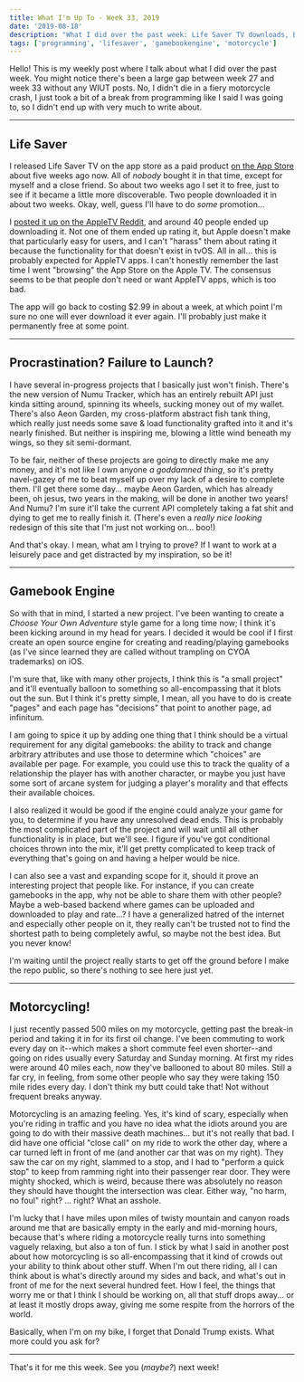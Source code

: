 ```yaml
---
title: What I'm Up To - Week 33, 2019
date: '2019-08-18'
description: "What I did over the past week: Life Saver TV downloads, BRGamebookEngine, and motorcycling!"
tags: ['programming', 'lifesaver', 'gamebookengine', 'motorcycle']
---
```


Hello! This is my weekly post where I talk about what I did over the past week. You might notice there's been a large gap between week 27 and week 33 without any WIUT posts. No, I didn't die in a fiery motorcycle crash, I just took a bit of a break from programming like I said I was going to, so I didn't end up with very much to write about.

---

## Life Saver

I released Life Saver TV on the app store as a paid product [on the App Store](https://apps.apple.com/ca/app/life-saver-tv/id1470667717) about five weeks ago now. All of *nobody* bought it in that time, except for myself and a close friend. So about two weeks ago I set it to free, just to see if it became a little more discoverable. Two people downloaded it in about two weeks. Okay, well, guess I'll have to do *some* promotion...

I [posted it up on the AppleTV Reddit](https://www.reddit.com/r/appletv/comments/cq0r3d/need_something_to_leave_on_your_tv_while_playing/), and around 40 people ended up downloading it. Not one of them ended up rating it, but Apple doesn't make that particularly easy for users, and I can't "harass" them about rating it because the functionality for that doesn't exist in tvOS. All in all... this is probably expected for AppleTV apps. I can't honestly remember the last time I went "browsing" the App Store on the Apple TV. The consensus seems to be that people don't need or want AppleTV apps, which is too bad.

The app will go back to costing $2.99 in about a week, at which point I'm sure no one will ever download it ever again. I'll probably just make it permanently free at some point.

---

## Procrastination? Failure to Launch?

I have several in-progress projects that I basically just won't finish. There's the new version of Numu Tracker, which has an entirely rebuilt API just kinda sitting around, spinning its wheels, sucking money out of my wallet. There's also Aeon Garden, my cross-platform abstract fish tank thing, which really just needs some save & load functionality grafted into it and it's nearly finished. But neither is inspiring me, blowing a little wind beneath my wings, so they sit semi-dormant.

To be fair, neither of these projects are going to directly make me any money, and it's not like I own anyone *a goddamned thing*, so it's pretty navel-gazey of me to beat myself up over my lack of a desire to complete them. I'll get there some day... maybe Aeon Garden, which has already been, oh jesus, two years in the making, will be done in another two years! And Numu? I'm sure it'll take the current API completely taking a fat shit and dying to get me to really finish it. (There's even a *really nice looking* redesign of this site that I'm just not working on... boo!)

And that's okay. I mean, what am I trying to prove? If I want to work at a leisurely pace and get distracted by my inspiration, so be it!

---

## Gamebook Engine

So with that in mind, I started a new project. I've been wanting to create a *Choose Your Own Adventure* style game for a long time now; I think it's been kicking around in my head for years. I decided it would be cool if I first create an open source engine for creating and reading/playing gamebooks (as I've since learned they are called without trampling on CYOA trademarks) on iOS.

I'm sure that, like with many other projects, I think this is "a small project" and it'll eventually balloon to something so all-encompassing that it blots out the sun. But I think it's pretty simple, I mean, all you have to do is create "pages" and each page has "decisions" that point to another page, ad infinitum.

I am going to spice it up by adding one thing that I think should be a virtual requirement for any digital gamebooks: the ability to track and change arbitrary attributes and use those to determine which "choices" are available per page. For example, you could use this to track the quality of a relationship the player has with another character, or maybe you just have some sort of arcane system for judging a player's morality and that effects their available choices.

I also realized it would be good if the engine could analyze your game for you, to determine if you have any unresolved dead ends. This is probably the most complicated part of the project and will wait until all other functionality is in place, but we'll see. I figure if you've got conditional choices thrown into the mix, it'll get pretty complicated to keep track of everything that's going on and having a helper would be nice.

I can also see a vast and expanding scope for it, should it prove an interesting project that people like. For instance, if you can create gamebooks in the app, why not be able to share them with other people? Maybe a web-based backend where games can be uploaded and downloaded to play and rate...? I have a generalized hatred of the internet and especially other people on it, they really can't be trusted not to find the shortest path to being completely awful, so maybe not the best idea. But you never know!

I'm waiting until the project really starts to get off the ground before I make the repo public, so there's nothing to see here just yet.

---

## Motorcycling!

I just recently passed 500 miles on my motorcycle, getting past the break-in period and taking it in for its first oil change. I've been commuting to work every day on it--which makes a short commute feel even shorter--and going on rides usually every Saturday and Sunday morning. At first my rides were around 40 miles each, now they've ballooned to about 80 miles. Still a far cry, in feeling, from some other people who say they were taking 150 mile rides every day. I don't think my butt could take that! Not without frequent breaks anyway.

Motorcycling is an amazing feeling. Yes, it's kind of scary, especially when you're riding in traffic and you have no idea what the idiots around you are going to do with their massive death machines... but it's not really that bad. I did have one official "close call" on my ride to work the other day, where a car turned left in front of me (and another car that was on my right). They saw the car on my right, slammed to a stop, and I had to "perform a quick stop" to keep from ramming right into their passenger rear door. They were mighty shocked, which is weird, because there was absolutely no reason they should have thought the intersection was clear. Either way, "no harm, no foul" right? ... right? What an asshole.

I'm lucky that I have miles upon miles of twisty mountain and canyon roads around me that are basically empty in the early and mid-morning hours, because that's where riding a motorcycle really turns into something vaguely relaxing, but also a ton of fun. I stick by what I said in another post about how motorcycling is so all-encompassing that it kind of crowds out your ability to think about other stuff. When I'm out there riding, all I can think about is what's directly around my sides and back, and what's out in front of me for the next several hundred feet. How I feel, the things that worry me or that I think I should be working on, all that stuff drops away... or at least it mostly drops away, giving me some respite from the horrors of the world.

Basically, when I'm on my bike, I forget that Donald Trump exists. What more could you ask for?

---

That's it for me this week. See you (*maybe?*) next week!
